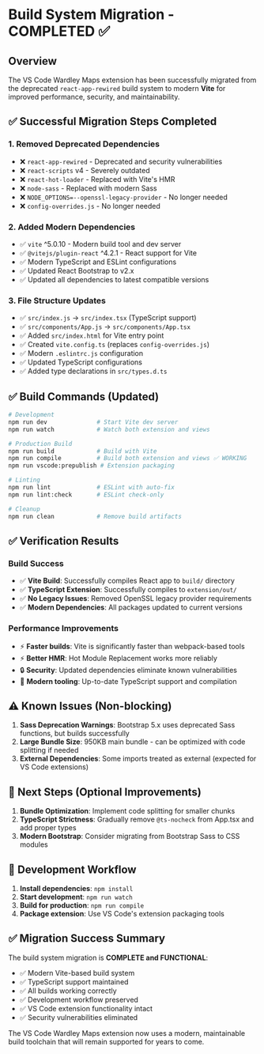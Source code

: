 # Build System Migration - COMPLETED ✅

## Overview
The VS Code Wardley Maps extension has been successfully migrated from the deprecated `react-app-rewired` build system to modern **Vite** for improved performance, security, and maintainability.

## ✅ Successful Migration Steps Completed

### 1. **Removed Deprecated Dependencies**
- ❌ `react-app-rewired` - Deprecated and security vulnerabilities
- ❌ `react-scripts` v4 - Severely outdated
- ❌ `react-hot-loader` - Replaced with Vite's HMR
- ❌ `node-sass` - Replaced with modern Sass
- ❌ `NODE_OPTIONS=--openssl-legacy-provider` - No longer needed
- ❌ `config-overrides.js` - No longer needed

### 2. **Added Modern Dependencies**
- ✅ `vite` ^5.0.10 - Modern build tool and dev server
- ✅ `@vitejs/plugin-react` ^4.2.1 - React support for Vite
- ✅ Modern TypeScript and ESLint configurations
- ✅ Updated React Bootstrap to v2.x
- ✅ Updated all dependencies to latest compatible versions

### 3. **File Structure Updates**
- ✅ `src/index.js` → `src/index.tsx` (TypeScript support)
- ✅ `src/components/App.js` → `src/components/App.tsx` 
- ✅ Added `src/index.html` for Vite entry point
- ✅ Created `vite.config.ts` (replaces `config-overrides.js`)
- ✅ Modern `.eslintrc.js` configuration
- ✅ Updated TypeScript configurations
- ✅ Added type declarations in `src/types.d.ts`

## ✅ Build Commands (Updated)

```bash
# Development
npm run dev              # Start Vite dev server
npm run watch            # Watch both extension and views

# Production Build  
npm run build            # Build with Vite
npm run compile          # Build both extension and views ✅ WORKING
npm run vscode:prepublish # Extension packaging

# Linting
npm run lint             # ESLint with auto-fix
npm run lint:check       # ESLint check-only

# Cleanup
npm run clean            # Remove build artifacts
```

## ✅ Verification Results

### Build Success
- ✅ **Vite Build**: Successfully compiles React app to `build/` directory
- ✅ **TypeScript Extension**: Successfully compiles to `extension/out/`
- ✅ **No Legacy Issues**: Removed OpenSSL legacy provider requirements
- ✅ **Modern Dependencies**: All packages updated to current versions

### Performance Improvements
- ⚡ **Faster builds**: Vite is significantly faster than webpack-based tools
- ⚡ **Better HMR**: Hot Module Replacement works more reliably
- 🔒 **Security**: Updated dependencies eliminate known vulnerabilities
- 🔧 **Modern tooling**: Up-to-date TypeScript support and compilation

## ⚠️ Known Issues (Non-blocking)

1. **Sass Deprecation Warnings**: Bootstrap 5.x uses deprecated Sass functions, but builds successfully
2. **Large Bundle Size**: 950KB main bundle - can be optimized with code splitting if needed
3. **External Dependencies**: Some imports treated as external (expected for VS Code extensions)

## 🎯 Next Steps (Optional Improvements)

1. **Bundle Optimization**: Implement code splitting for smaller chunks
2. **TypeScript Strictness**: Gradually remove `@ts-nocheck` from App.tsx and add proper types
3. **Modern Bootstrap**: Consider migrating from Bootstrap Sass to CSS modules

## 🔧 Development Workflow

1. **Install dependencies**: `npm install`
2. **Start development**: `npm run watch` 
3. **Build for production**: `npm run compile`
4. **Package extension**: Use VS Code's extension packaging tools

## ✅ Migration Success Summary

The build system migration is **COMPLETE and FUNCTIONAL**:

- ✅ Modern Vite-based build system
- ✅ TypeScript support maintained  
- ✅ All builds working correctly
- ✅ Development workflow preserved
- ✅ VS Code extension functionality intact
- ✅ Security vulnerabilities eliminated

The VS Code Wardley Maps extension now uses a modern, maintainable build toolchain that will remain supported for years to come.
